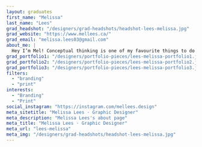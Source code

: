 ```yaml
---
layout: graduates
first_name: "Melissa"
last_name: "Lees"
grad_headshot: "/designers/grad-headshots/headshot-lees-melissa.jpg"
grad_website: "https://www.mellees.ca/"
grad_email: "melissa.lees03@gmail.com"
about_me: |
  Hey I’m Mel! Conceptual thinking is one of my favourite things to do. I freelance as a marketing designer & live actively. I'm forever exploring the world around me & diving into meaningful projects.
grad_portfolio1: "/designers/portfolio-pieces/lees-melissa-portfolio1.jpg"
grad_portfolio2: "/designers/portfolio-pieces/lees-melissa-portfolio2.jpg"
grad_portfolio3: "/designers/portfolio-pieces/lees-melissa-portfolio3.jpg"
filters:
  - "branding"
  - "print"
interests:
  - "Branding"
  - "Print"
social_instagram: "https://instagram.com/mellees.design"
meta_sitetitle: "Melissa Lees · Graphic Designer"
meta_description: "Melissa Lees's about page"
meta_title: "Melissa Lees · Graphic Designer"
meta_url: "lees-melissa"
meta_img: "/designers/grad-headshots/headshot-lees-melissa.jpg"
---
```

